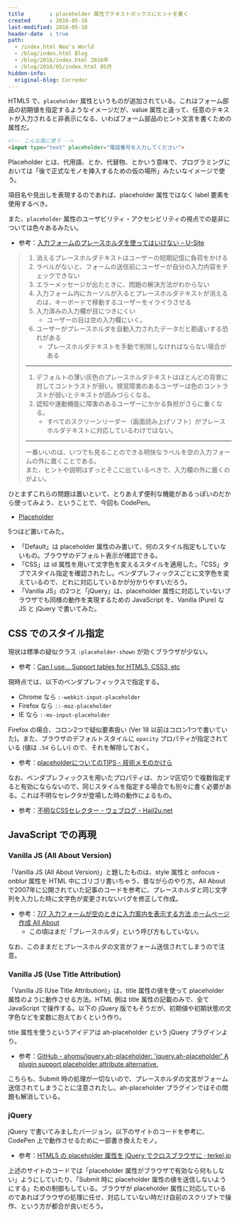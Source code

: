 ```yaml
---
title        : placeholder 属性でテキストボックスにヒントを書く
created      : 2016-05-10
last-modified: 2016-05-10
header-date  : true
path:
  - /index.html Neo's World
  - /blog/index.html Blog
  - /blog/2016/index.html 2016年
  - /blog/2016/05/index.html 05月
hidden-info:
  original-blog: Corredor
---
```


HTML5 で、`placeholder` 属性というものが追加されている。これはフォーム部品の初期値を指定するようなイメージだが、value 属性と違って、任意のテキストが入力されると非表示になる、いわばフォーム部品のヒント文言を書くための属性だ。

```html
<!-- こんな風に使う -->
<input type="text" placeholder="電話番号を入力してください">
```

Placeholder とは、代用語、とか、代替物、とかいう意味で、プログラミングにおいては「後で正式なモノを挿入するための仮の場所」みたいなイメージで使う。

項目名や見出しを表現するのであれば、placeholder 属性ではなく label 要素を使用するべき。

また、`placeholder` 属性のユーザビリティ・アクセシビリティの視点での是非については色々あるみたい。

- 参考：[入力フォームのプレースホルダを使ってはいけない – U-Site](http://u-site.jp/alertbox/form-design-placeholders)

> 1. 消えるプレースホルダテキストはユーザーの短期記憶に負荷をかける
> 2. ラベルがないと、フォームの送信前にユーザーが自分の入力内容をチェックできない
> 3. エラーメッセージが出たときに、問題の解決方法がわからない
> 4. 入力フォーム内にカーソルが入るとプレースホルダテキストが消えるのは、キーボードで移動するユーザーをイライラさせる
> 5. 入力済みの入力欄が目につきにくい
>     - ユーザーの目は空の入力欄にいく。
> 6. ユーザーがプレースホルダを自動入力されたデータだと勘違いする恐れがある
>     - プレースホルダテキストを手動で削除しなければならない場合がある
> 
> ---
> 
> 1. デフォルトの薄い灰色のプレースホルダテキストはほとんどの背景に対してコントラストが弱い。視覚障害のあるユーザーは色のコントラストが弱いとテキストが読みづらくなる。
> 2. 認知や運動機能に障害のあるユーザーにかかる負担がさらに重くなる。
>     - すべてのスクリーンリーダー（画面読み上げソフト）がプレースホルダテキストに対応しているわけではない。
> 
> ---
> 
> 一番いいのは、いつでも見ることのできる明快なラベルを空の入力フォームの外に置くことである。  
> また、ヒントや説明はずっとそこに出ているべきで、入力欄の外に置くのがよい。

ひとまずこれらの問題は置いといて、とりあえず便利な機能があるっぽいのだから使ってみよう、ということで、今回も CodePen。

- [Placeholder](http://codepen.io/Neos21/pen/ONrObg/)

5つほど置いてみた。

- 「Default」は placeholder 属性のみ書いて、何のスタイル指定もしていないもの。ブラウザのデフォルト表示が確認できる。
- 「CSS」は id 属性を用いて文字色を変えるスタイルを適用した。「CSS」タブでスタイル指定を確認されたし。ベンダプレフィックスごとに文字色を変えているので、どれに対応しているかが分かりやすいだろう。
- 「Vanilla JS」の2つと「jQuery」は、placeholder 属性に対応していないブラウザでも同様の動作を実現するための JavaScript を、Vanilla (Pure) な JS と jQuery で書いてみた。

## CSS でのスタイル指定

現状は標準の疑似クラス `:placeholder-shown` が効くブラウザが少ない。

- 参考：[Can I use... Support tables for HTML5, CSS3, etc](http://caniuse.com/#search=placeholder-shown)

現時点では、以下のベンダプレフィックスで指定する。

- Chrome なら `:-webkit-input-placeholder`
- Firefox なら `::-moz-placeholder`
- IE なら `:-ms-input-placeholder`

Firefox の場合、コロン2つで疑似要素扱い (Ver 18 以前はコロン1つで書いていた)。また、ブラウザのデフォルトスタイルに `opacity` プロパティが指定されている (値は `.54` らしい) ので、それを解除しておく。

- 参考：[placeholderについてのTIPS - 技術メモのかけら](http://eichisanden.hateblo.jp/entry/2014/07/22/131508)

なお、ベンダプレフィックスを用いたプロパティは、カンマ区切りで複数指定すると有効にならないので、同じスタイルを指定する場合でも別々に書く必要がある。これは不明なセレクタが登場した時の動作によるもの。

- 参考：[不明なCSSセレクター - ウェブログ - Hail2u.net](https://hail2u.net/blog/webdesign/unknown-css-selector.html)

## JavaScript での再現

### Vanilla JS (All About Version)

「Vanilla JS (All About Version)」と題したものは、style 属性と onfocus・onblur 属性を HTML 中にゴリゴリ書いちゃう、昔ながらのやり方。All About で2007年に公開されていた記事のコードを参考に、プレースホルダと同じ文字列を入力した時に文字色が変更されないバグを修正して作成。

- 参考：[7/7 入力フォームが空のときに入力案内を表示する方法 ホームページ作成 All About](http://allabout.co.jp/gm/gc/23942/7/)
  - この頃はまだ「プレースホルダ」という呼び方もしていない。

なお、このままだとプレースホルダの文言がフォーム送信されてしまうので注意。

### Vanilla JS (Use Title Attribution)

「Vanilla JS (Use Title Attribution)」は、title 属性の値を使って placeholder 属性のように動作させる方法。HTML 側は title 属性の記載のみで、全て JavaScript で操作する。以下の jQuery 版でもそうだが、初期値や初期状態の文字色などを変数に抱えておくという作り。

title 属性を使うというアイデアは ah-placeholder という jQuery プラグインより。

- 参考：[GitHub - ahomu/jquery.ah-placeholder: 'jquery.ah-placeholder' A plugin support placeholder attribute alternative.](https://github.com/ahomu/jquery.ah-placeholder)

こちらも、Submit 時の処理が一切ないので、プレースホルダの文言がフォーム送信されてしまうことに注意されたし。ah-placeholder プラグインではその問題も解消している。

### jQuery

jQuery で書いてみましたバージョン。以下のサイトのコードを参考に、CodePen 上で動作させるために一部書き換えたモノ。

- 参考：[HTML5 の placeholder 属性を jQuery でクロスブラウザに · terkel.jp](http://terkel.jp/archives/2010/07/html5-placeholder-fix-with-jquery/)

上述のサイトのコードでは「placeholder 属性がブラウザで有効なら何もしない」ようにしていたり、「Submit 時に placeholder 属性の値を送信しないようにする」ための制御もしている。ブラウザが placeholder 属性に対応しているのであればブラウザの処理に任せ、対応していない時だけ自前のスクリプトで操作、という方が都合が良いだろう。
